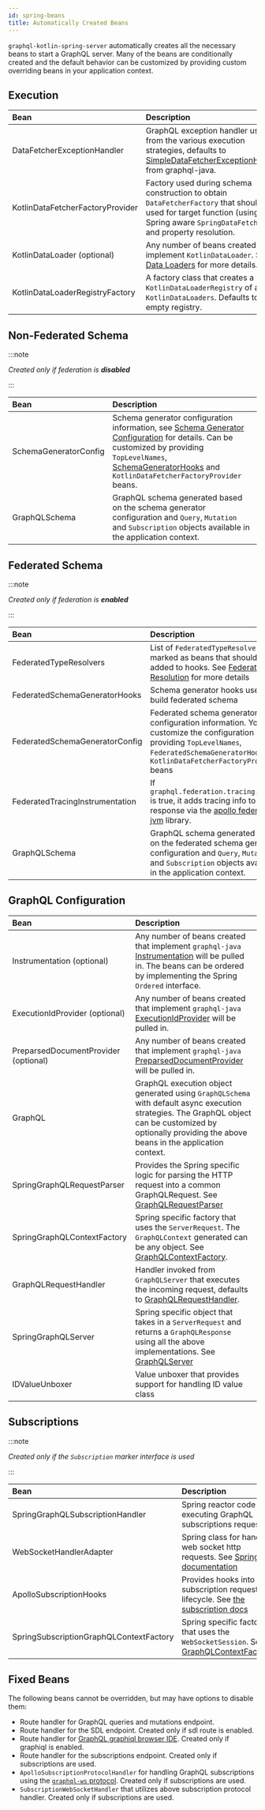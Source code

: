 ```yaml
---
id: spring-beans
title: Automatically Created Beans
---
```

`graphql-kotlin-spring-server` automatically creates all the necessary beans to start a GraphQL server.
Many of the beans are conditionally created and the default behavior can be customized by providing custom overriding beans in your application context.

## Execution

| Bean                             | Description                                                                                                                                                                                         |
|:---------------------------------|:----------------------------------------------------------------------------------------------------------------------------------------------------------------------------------------------------|
| DataFetcherExceptionHandler      | GraphQL exception handler used from the various execution strategies, defaults to [SimpleDataFetcherExceptionHandler](https://www.graphql-java.com/documentation/v16/execution/) from graphql-java. |
| KotlinDataFetcherFactoryProvider | Factory used during schema construction to obtain `DataFetcherFactory` that should be used for target function (using Spring aware `SpringDataFetcher`) and property resolution.                    |
| KotlinDataLoader (optional)      | Any number of beans created that implement `KotlinDataLoader`. See [Data Loaders](../data-loader/data-loader.md) for more details.                                                                  |
| KotlinDataLoaderRegistryFactory  | A factory class that creates a `KotlinDataLoaderRegistry` of all the `KotlinDataLoaders`. Defaults to empty registry.                                                                               |

## Non-Federated Schema

:::note

_Created only if federation is **disabled**_

:::

| Bean                  | Description                                                                                                                                                                                                                                                                                                                                        |
|:----------------------|:---------------------------------------------------------------------------------------------------------------------------------------------------------------------------------------------------------------------------------------------------------------------------------------------------------------------------------------------------|
| SchemaGeneratorConfig | Schema generator configuration information, see [Schema Generator Configuration](../../schema-generator/customizing-schemas/generator-config.md) for details. Can be customized by providing `TopLevelNames`, [SchemaGeneratorHooks](../../schema-generator/customizing-schemas/generator-config.md) and `KotlinDataFetcherFactoryProvider` beans. |
| GraphQLSchema         | GraphQL schema generated based on the schema generator configuration and  `Query`, `Mutation` and `Subscription` objects available in the application context.                                                                                                                                                                                     |

## Federated Schema

:::note

_Created only if federation is **enabled**_

:::

| Bean                            | Description                                                                                                                                                                                          |
|:--------------------------------|:-----------------------------------------------------------------------------------------------------------------------------------------------------------------------------------------------------|
| FederatedTypeResolvers          | List of `FederatedTypeResolvers` marked as beans that should be added to hooks. See [Federated Type Resolution](../../schema-generator/federation/type-resolution.md) for more details               |
| FederatedSchemaGeneratorHooks   | Schema generator hooks used to build federated schema                                                                                                                                                |
| FederatedSchemaGeneratorConfig  | Federated schema generator configuration information. You can customize the configuration by providing `TopLevelNames`, `FederatedSchemaGeneratorHooks` and `KotlinDataFetcherFactoryProvider` beans |
| FederatedTracingInstrumentation | If `graphql.federation.tracing.enabled` is true, it adds tracing info to the response via the [apollo federation-jvm](https://github.com/apollographql/federation-jvm) library.                      |
| GraphQLSchema                   | GraphQL schema generated based on the federated schema generator configuration and  `Query`, `Mutation` and `Subscription` objects available in the application context.                             |

## GraphQL Configuration

| Bean                                  | Description                                                                                                                                                                                                                                 |
|:--------------------------------------|:--------------------------------------------------------------------------------------------------------------------------------------------------------------------------------------------------------------------------------------------|
| Instrumentation (optional)            | Any number of beans created that implement `graphql-java` [Instrumentation](https://www.graphql-java.com/documentation/v16/instrumentation/) will be pulled in. The beans can be ordered by implementing the Spring `Ordered` interface.    |
| ExecutionIdProvider (optional)        | Any number of beans created that implement `graphql-java` [ExecutionIdProvider](https://github.com/graphql-java/graphql-java/blob/master/src/main/java/graphql/execution/ExecutionIdProvider.java) will be pulled in.                       |
| PreparsedDocumentProvider (optional)  | Any number of beans created that implement `graphql-java` [PreparsedDocumentProvider](https://github.com/graphql-java/graphql-java/blob/master/src/main/java/graphql/execution/preparsed/PreparsedDocumentProvider.java) will be pulled in. |
| GraphQL                               | GraphQL execution object generated using `GraphQLSchema` with default async execution strategies. The GraphQL object can be customized by optionally providing the above beans in the application context.                                  |
| SpringGraphQLRequestParser            | Provides the Spring specific logic for parsing the HTTP request into a common GraphQLRequest. See [GraphQLRequestParser](../graphql-request-parser.md)                                                                                      |
| SpringGraphQLContextFactory           | Spring specific factory that uses the `ServerRequest`. The `GraphQLContext` generated can be any object. See [GraphQLContextFactory](../graphql-context-factory.md).                                                                        |
| GraphQLRequestHandler                 | Handler invoked from `GraphQLServer` that executes the incoming request, defaults to [GraphQLRequestHandler](../graphql-request-handler.md).                                                                                                |
| SpringGraphQLServer                   | Spring specific object that takes in a `ServerRequest` and returns a `GraphQLResponse` using all the above implementations. See [GraphQLServer](../graphql-server.md)                                                                       |
| IDValueUnboxer                        | Value unboxer that provides support for handling ID value class                                                                                                                                                                             |

## Subscriptions

:::note

_Created only if the `Subscription` marker interface is used_

:::

| Bean                                    | Description                                                                                                                                                                                                                |
|:----------------------------------------|:---------------------------------------------------------------------------------------------------------------------------------------------------------------------------------------------------------------------------|
| SpringGraphQLSubscriptionHandler        | Spring reactor code for executing GraphQL subscriptions requests                                                                                                                                                           |
| WebSocketHandlerAdapter                 | Spring class for handling web socket http requests. See [Spring documentation](https://docs.spring.io/spring/docs/current/javadoc-api/org/springframework/web/reactive/socket/server/support/WebSocketHandlerAdapter.html) |
| ApolloSubscriptionHooks                 | Provides hooks into the subscription request lifecycle. See [the subscription docs](spring-subscriptions.md)                                                                                                               |
| SpringSubscriptionGraphQLContextFactory | Spring specific factory that uses the `WebSocketSession`. See [GraphQLContextFactory](../graphql-context-factory.md).                                                                                                      |

## Fixed Beans

The following beans cannot be overridden, but may have options to disable them:

-   Route handler for GraphQL queries and mutations endpoint.
-   Route handler for the SDL endpoint. Created only if sdl route is enabled.
-   Route handler for [GraphQL graphiql browser IDE](https://github.com/graphql/graphiql). Created only if graphiql is enabled.
-   Route handler for the subscriptions endpoint. Created only if subscriptions are used.
-   `ApolloSubscriptionProtocolHandler` for handling GraphQL subscriptions using the [`graphql-ws` protocol](https://github.com/apollographql/subscriptions-transport-ws/blob/master/PROTOCOL.md). Created only if subscriptions are used.
-   `SubscriptionWebSocketHandler` that utilizes above subscription protocol handler. Created only if subscriptions are used.

